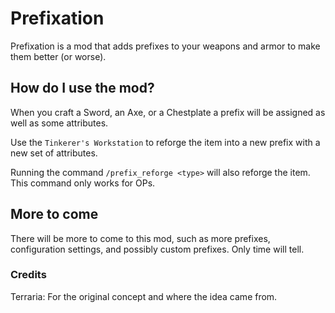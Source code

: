 # Prefixation

Prefixation is a mod that adds prefixes to your weapons and armor to make them better (or worse).

## How do I use the mod?
When you craft a Sword, an Axe, or a Chestplate a prefix will be assigned as well as some attributes.

Use the `Tinkerer's Workstation` to reforge the item into a new prefix with a new set of attributes.

Running the command `/prefix_reforge <type>` will also reforge the item. This command only works for OPs.

## More to come
There will be more to come to this mod, such as more prefixes, configuration settings, and possibly custom prefixes. Only time will tell.

### Credits
Terraria: For the original concept and where the idea came from.
